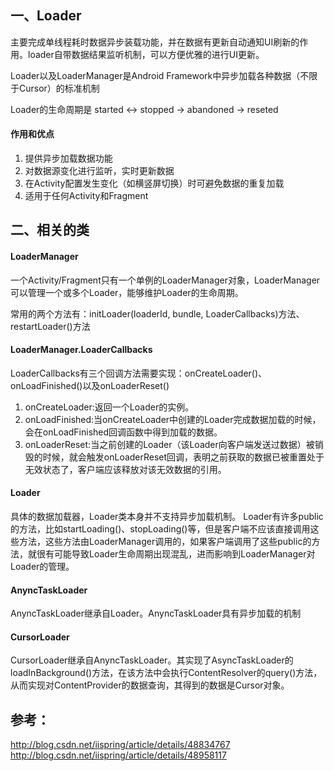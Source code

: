 ##  一、Loader
主要完成单线程耗时数据异步装载功能，并在数据有更新自动通知UI刷新的作用。loader自带数据结果监听机制，可以方便优雅的进行UI更新。

Loader以及LoaderManager是Android Framework中异步加载各种数据（不限于Cursor）的标准机制

Loader的生命周期是 started <-> stopped -> abandoned -> reseted

#### 作用和优点
1. 提供异步加载数据功能
2. 对数据源变化进行监听，实时更新数据
3. 在Activity配置发生变化（如横竖屏切换）时可避免数据的重复加载
4. 适用于任何Activity和Fragment


## 二、相关的类
#### LoaderManager
一个Activity/Fragment只有一个单例的LoaderManager对象，LoaderManager可以管理一个或多个Loader，能够维护Loader的生命周期。

常用的两个方法有：initLoader(loaderId, bundle, LoaderCallbacks)方法、restartLoader()方法

#### LoaderManager.LoaderCallbacks
LoaderCallbacks有三个回调方法需要实现：onCreateLoader()、onLoadFinished()以及onLoaderReset()
1. onCreateLoader:返回一个Loader的实例。
2. onLoadFinished:当onCreateLoader中创建的Loader完成数据加载的时候，会在onLoadFinished回调函数中得到加载的数据。
3. onLoaderReset:当之前创建的Loader（该Loader向客户端发送过数据）被销毁的时候，就会触发onLoaderReset回调，表明之前获取的数据已被重置处于无效状态了，客户端应该释放对该无效数据的引用。

#### Loader
具体的数据加载器，Loader类本身并不支持异步加载机制。
Loader有许多public的方法，比如startLoading()、stopLoading()等，但是客户端不应该直接调用这些方法，这些方法由LoaderManager调用的，如果客户端调用了这些public的方法，就很有可能导致Loader生命周期出现混乱，进而影响到LoaderManager对Loader的管理。

#### AnyncTaskLoader
AnyncTaskLoader继承自Loader。AnyncTaskLoader具有异步加载的机制

#### CursorLoader
CursorLoader继承自AnyncTaskLoader。其实现了AsyncTaskLoader的loadInBackground()方法，在该方法中会执行ContentResolver的query()方法，从而实现对ContentProvider的数据查询，其得到的数据是Cursor对象。

## 参考：
http://blog.csdn.net/iispring/article/details/48834767
http://blog.csdn.net/iispring/article/details/48958117
